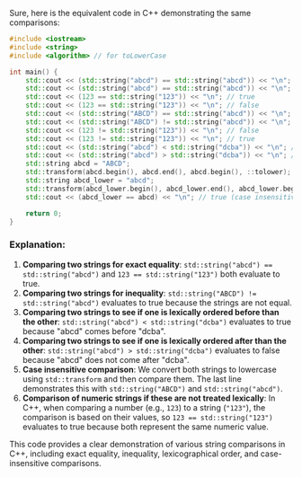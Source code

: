  Sure, here is the equivalent code in C++ demonstrating the same comparisons:

```cpp
#include <iostream>
#include <string>
#include <algorithm> // for toLowerCase

int main() {
    std::cout << (std::string("abcd") == std::string("abcd")) << "\n"; // true
    std::cout << (std::string("abcd") == std::string("abcd")) << "\n"; // true
    std::cout << (123 == std::string("123")) << "\n"; // true
    std::cout << (123 == std::string("123")) << "\n"; // false
    std::cout << (std::string("ABCD") == std::string("abcd")) << "\n"; // false
    std::cout << (std::string("ABCD") != std::string("abcd")) << "\n"; // true
    std::cout << (123 != std::string("123")) << "\n"; // false
    std::cout << (123 != std::string("123")) << "\n"; // true
    std::cout << (std::string("abcd") < std::string("dcba")) << "\n"; // true
    std::cout << (std::string("abcd") > std::string("dcba")) << "\n"; // false
    std::string abcd = "ABCD";
    std::transform(abcd.begin(), abcd.end(), abcd.begin(), ::tolower);
    std::string abcd_lower = "abcd";
    std::transform(abcd_lower.begin(), abcd_lower.end(), abcd_lower.begin(), ::tolower);
    std::cout << (abcd_lower == abcd) << "\n"; // true (case insensitive)

    return 0;
}
```

### Explanation:
1. **Comparing two strings for exact equality**: `std::string("abcd") == std::string("abcd")` and `123 == std::string("123")` both evaluate to true.
2. **Comparing two strings for inequality**: `std::string("ABCD") != std::string("abcd")` evaluates to true because the strings are not equal.
3. **Comparing two strings to see if one is lexically ordered before than the other**: `std::string("abcd") < std::string("dcba")` evaluates to true because "abcd" comes before "dcba".
4. **Comparing two strings to see if one is lexically ordered after than the other**: `std::string("abcd") > std::string("dcba")` evaluates to false because "abcd" does not come after "dcba".
5. **Case insensitive comparison**: We convert both strings to lowercase using `std::transform` and then compare them. The last line demonstrates this with `std::string("ABCD")` and `std::string("abcd")`.
6. **Comparison of numeric strings if these are not treated lexically**: In C++, when comparing a number (e.g., `123`) to a string (`"123"`), the comparison is based on their values, so `123 == std::string("123")` evaluates to true because both represent the same numeric value.

This code provides a clear demonstration of various string comparisons in C++, including exact equality, inequality, lexicographical order, and case-insensitive comparisons.
